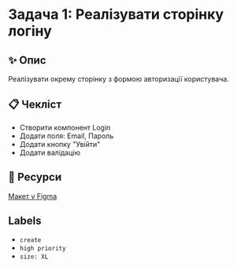 # Задача 1: Реалізувати сторінку логіну

## ✨ Опис
Реалізувати окрему сторінку з формою авторизації користувача.

## 📋 Чекліст
- Створити компонент Login
- Додати поля: Email, Пароль
- Додати кнопку "Увійти"
- Додати валідацію

## 🔗 Ресурси
[Макет у Figma](https://figma.com/...)

## Labels
- `create`
- `high priority`
- `size: XL`
